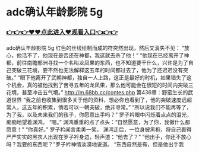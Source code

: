 # adc确认年龄影院 5g

### <a href="https://github.com/moonpas/priv/issues/1">👉👉👉♥♥点此进入♥观看入口👈👉👉</a>

adc确认年龄影院 5g
 红色的丝线绘制而成的符突然出现，然后又消失不见：
    “放心，他活不了，他现在是否还在神都，我这就去杀了他！”
    “他现在已经离开了神都，前往南瞻部洲寻找一个名叫龙凤果的东西，也不知道要干什么，兴许是为了自己突破三花境，要不然也无法解释这五年的时间都过去了，他为了还迟迟没有突破。”
    “眼下他离开了武朝神都，独自一人上路，这正是最好的时机，如果错失了这个机会，真的被他找到了苦寻五年的龙凤果，那么他可能会在很短的时间内突破三花境，甚至冲击五气境。”
http://m.68bb.cc/contes.php
第436章：野蛮生长的武道世界
    “我之前也收集到很多关于他的资料，想必你也看到了，他的突破速度远超常人，这五年的积累，倘若可以一朝突破，绝非寻常。”
    “所以说我们不能再等了，为了我，以及未来我们的孩子，你愿意出手吗？”
    罗子衿眼中闪烁着点点的泪光，痴痴地望着渊鸿。
    “嗯。”
    渊鸿重重的点了点头：“自然愿意，为了你，我做什么都愿意！”
    “你真好。”
    罗子衿闻言柔美一笑。
    渊鸿走后，一位身披黑袍，将自己裹得严严实实的黑衣人出现在罗子衿身边，轻声道：“他去了？”
    “他出手，你还不放心吗？我要的东西呢？”罗子衿神情淡漠地说道。
    “东西自然是有，但是他出手我
